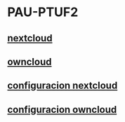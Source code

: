 # PAU-PTUF2

## [nextcloud](/nextcloud/README.md)

## [owncloud](/owncloud/README.md)

## [configuracion nextcloud](/conf-nextcloud/README.md)

## [configuracion owncloud](/conf-owncloud/README.md)